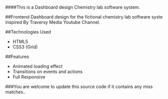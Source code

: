 ####This is a Dashboard design Chemistry lab software system.

##Frontend Dashboard design for the fictional chemistry lab software syste inspired By Traversy Media Youtube Channel.

##Technologies Used
* HTML5
* CSS3 (Grid)

##Features
* Animated loading effect
* Transitions on events and actions
* Full Responsive

###You are welcome to update this source code if it contains any miss matches..